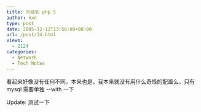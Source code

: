 ```yaml
---
title: 升级到 php 5
author: kxn
type: post
date: 2005-12-12T13:56:09+00:00
url: /post/34.html
views:
  - 2124
categories:
  - Network
  - Tech Notes
---
```


看起来好像没有任何不同，本来也是。我本来就没有用什么奇怪的配置么。只有 mysql 需要单独 --with 一下

Update: 测试一下
